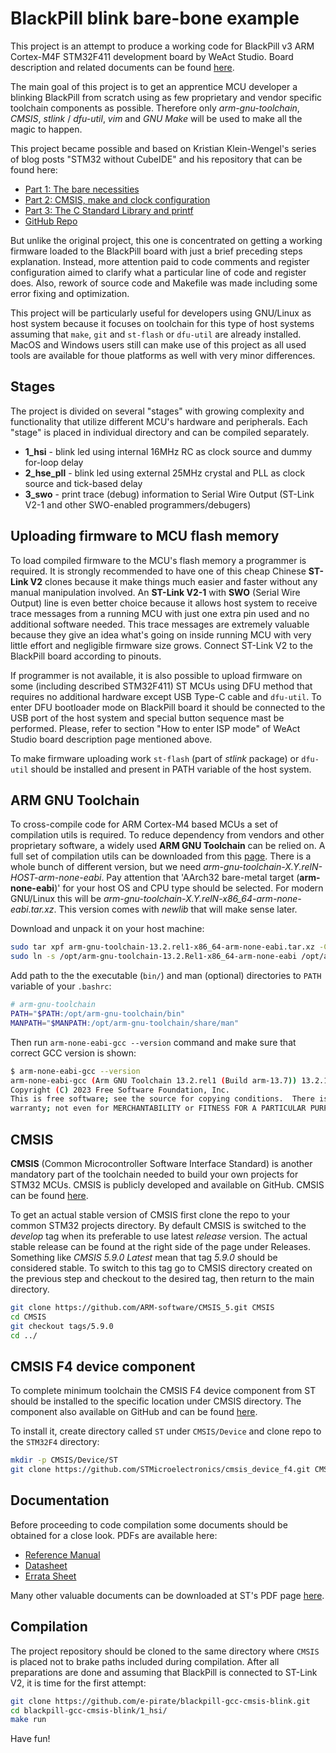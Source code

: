 # BlackPill blink bare-bone example

This project is an attempt to produce a working code for BlackPill v3 ARM Cortex-M4F STM32F411 development board by WeAct Studio. Board description and related documents can be found [here](https://github.com/WeActStudio/WeActStudio.MiniSTM32F4x1).

The main goal of this project is to get an apprentice MCU developer a blinking BlackPill from scratch using as few proprietary and vendor specific toolchain components as possible. Therefore only _arm-gnu-toolchain_, _CMSIS_, _stlink_ / _dfu-util_, _vim_ and _GNU Make_ will be used to make all the magic to happen.

This project became possible and based on Kristian Klein-Wengel's series of blog posts "STM32 without CubeIDE" and his repository that can be found here:
- [Part 1: The bare necessities](https://kleinembedded.com/stm32-without-cubeide-part-1-the-bare-necessities)
- [Part 2: CMSIS, make and clock configuration](https://kleinembedded.com/stm32-without-cubeide-part-2-cmsis-make-and-clock-configuration)
- [Part 3: The C Standard Library and printf](https://kleinembedded.com/stm32-without-cubeide-part-3-the-c-standard-library-and-printf)
- [GitHub Repo](https://github.com/kristianklein/stm32-without-cubeide/)

But unlike the original project, this one is concentrated on getting a working firmware loaded to the BlackPill board with just a brief preceding steps explanation. Instead, more attention paid to code comments and register configuration aimed to clarify what a particular line of code and register does. Also, rework of source code and Makefile was made including some error fixing and optimization.

This project will be particularly useful for developers using GNU/Linux as host system because it focuses on toolchain for this type of host systems assuming that `make`, `git` and `st-flash` or `dfu-util` are already installed. MacOS and Windows users still can make use of this project as all used tools are available for thoue platforms as well with very minor differences.

## Stages
The project is divided on several "stages" with growing complexity and functionality that utilize different MCU's hardware and peripherals. Each "stage" is placed in individual directory and can be compiled separately. 
* **1_hsi** - blink led using internal 16MHz RC as clock source and dummy for-loop delay
* **2_hse_pll** - blink led using external 25MHz crystal and PLL as clock source and tick-based delay
* **3_swo** - print trace (debug) information to Serial Wire Output (ST-Link V2-1 and other SWO-enabled programmers/debugers)

## Uploading firmware to MCU flash memory
To load compiled firmware to the MCU's flash memory a programmer is required. It is strongly recommended to have one of this cheap Chinese **ST-Link V2** clones because it make things much easier and faster without any manual manipulation involved. An **ST-Link V2-1** with **SWO** (Serial Wire Output) line is even better choice because it allows host system to receive trace messages from a running MCU with just one extra pin used and no additional software needed. This trace messages are extremely valuable because they give an idea what's going on inside running MCU with very little effort and negligible firmware size grows. Connect ST-Link V2 to the BlackPill board according to pinouts.

If programmer is not available, it is also possible to upload firmware on some (including described STM32F411) ST MCUs using DFU method that requires no additional hardware except USB Type-C cable and `dfu-util`. To enter DFU bootloader mode on BlackPill board it should be connected to the USB port of the host system and special button sequence mast be performed. Please, refer to section "How to enter ISP mode" of WeAct Studio board description page mentioned above.

To make firmware uploading work `st-flash` (part of _stlink_ package) or `dfu-util` should be installed and present in PATH variable of the host system.

## ARM GNU Toolchain
To cross-compile code for ARM Cortex-M4 based MCUs a set of compilation utils is required. To reduce dependency from vendors and other proprietary software, a widely used **ARM GNU Toolchain** can be relied on. A full set of compilation utils can be downloaded from this [page](https://developer.arm.com/downloads/-/arm-gnu-toolchain-downloads). There is a whole bunch of different version, but we need _arm-gnu-toolchain-X.Y.relN-HOST-arm-none-eabi_. Pay attention that 'AArch32 bare-metal target (**arm-none-eabi**)' for your host OS and CPU type should be selected. For modern GNU/Linux this will be _arm-gnu-toolchain-X.Y.relN-x86\_64-arm-none-eabi.tar.xz_. This version comes with _newlib_ that will make sense later.

Download and unpack it on your host machine:
```bash
sudo tar xpf arm-gnu-toolchain-13.2.rel1-x86_64-arm-none-eabi.tar.xz -C /opt/
sudo ln -s /opt/arm-gnu-toolchain-13.2.Rel1-x86_64-arm-none-eabi /opt/arm-gnu-toolchain
```

Add path to the the executable (`bin/`) and man (optional) directories to `PATH` variable of your `.bashrc`:
```bash
# arm-gnu-toolchain
PATH="$PATH:/opt/arm-gnu-toolchain/bin"
MANPATH="$MANPATH:/opt/arm-gnu-toolchain/share/man"
```

Then run `arm-none-eabi-gcc --version` command and make sure that correct GCC version is shown:
```bash
$ arm-none-eabi-gcc --version
arm-none-eabi-gcc (Arm GNU Toolchain 13.2.rel1 (Build arm-13.7)) 13.2.1 20231009
Copyright (C) 2023 Free Software Foundation, Inc.
This is free software; see the source for copying conditions.  There is NO
warranty; not even for MERCHANTABILITY or FITNESS FOR A PARTICULAR PURPOSE.
```

## CMSIS
**CMSIS** (Common Microcontroller Software Interface Standard) is another mandatory part of the toolchain needed to build your own projects for STM32 MCUs. CMSIS is publicly developed and available on GitHub. CMSIS can be found [here](https://github.com/ARM-software/CMSIS_5/).

To get an actual stable version of CMSIS first clone the repo to your common STM32 projects directory. By default CMSIS is switched to the _develop_ tag when its preferable to use latest _release_ version. The actual stable release can be found at the right side of the page under Releases. Something like _CMSIS 5.9.0 Latest_ mean that tag _5.9.0_ should be considered stable. To switch to this tag go to CMSIS directory created on the previous step and checkout to the desired tag, then return to the main directory.
```bash
git clone https://github.com/ARM-software/CMSIS_5.git CMSIS
cd CMSIS
git checkout tags/5.9.0
cd ../
```
## CMSIS F4 device component
To complete minimum toolchain the CMSIS F4 device component from ST should be installed to the specific location under CMSIS directory. The component also available on GitHub and can be found [here](https://github.com/STMicroelectronics/cmsis_device_f4).

To install it, create directory called `ST` under `CMSIS/Device` and clone repo to the `STM32F4` directory:
```bash
mkdir -p CMSIS/Device/ST
git clone https://github.com/STMicroelectronics/cmsis_device_f4.git CMSIS/Device/ST/STM32F4
```

## Documentation
Before proceeding to code compilation some documents should be obtained for a close look. PDFs are available here:
- [Reference Manual](https://www.st.com/resource/en/reference_manual/rm0383-stm32f411xce-advanced-armbased-32bit-mcus-stmicroelectronics.pdf)
- [Datasheet](https://www.st.com/resource/en/datasheet/stm32f411ce.pdf)
- [Errata Sheet](https://www.st.com/resource/en/errata_sheet/es0287-stm32f411xcxe-device-errata-stmicroelectronics.pdf)

Many other valuable documents can be downloaded at ST's PDF page [here](https://www.st.com/en/microcontrollers-microprocessors/stm32f411/documentation.html).

## Compilation
The project repository should be cloned to the same directory where `CMSIS` is placed not to brake paths included during compilation. After all preparations are done and assuming that BlackPill is connected to ST-Link V2, it is time for the first attempt:
```bash
git clone https://github.com/e-pirate/blackpill-gcc-cmsis-blink.git
cd blackpill-gcc-cmsis-blink/1_hsi/
make run
```

Have fun!
